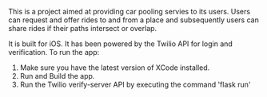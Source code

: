 This is a project aimed at providing car pooling servies to its users. Users can request and offer rides to and from a place and subsequently users can share rides if their paths intersect or overlap.

It is built for iOS. It has been powered by the Twilio API for login and verification. To run the app:

1. Make sure you have the latest version of XCode installed.
2. Run and Build the app.
3. Run the Twilio verify-server API by executing the command 'flask run'
